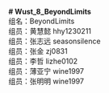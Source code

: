 <strong># Wust_8_BeyondLimits<br></strong>
组名：BeyondLimits<br>
组员：黄慧懿  hhy1230211<br>
组员：张志远  seasonsilence<br>
组员：张金    zj0831<br>
组员：李哲    lizhe0102<br>
组员：薄亚宁  wine1997<br>
组员：张明明  wine1997<br>

